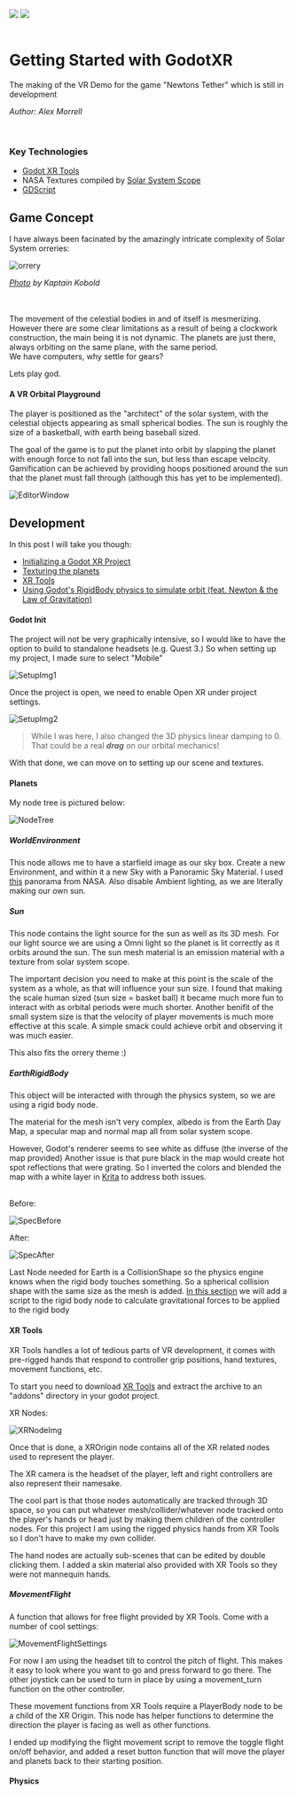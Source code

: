 <span class="imgcontainer">
<img src="./images/icon.png" class="imgicon"></img>
<img src= "./images/openxr-3114691526.png" class="wideimgicon"></img>
</span>
<br>
<br>

# Getting Started with GodotXR
The making of the VR Demo for the game "Newtons Tether" which is still in development

*Author: Alex Morrell*

<br>

### Key Technologies
- [Godot XR Tools](https://docs.godotengine.org/en/stable/tutorials/xr/introducing_xr_tools.html)
- NASA Textures compiled by [Solar System Scope](https://www.solarsystemscope.com/textures/)
- [GDScript](https://docs.godotengine.org/en/stable/tutorials/scripting/gdscript/gdscript_basics.html)

## Game Concept
I have always been facinated by the amazingly intricate complexity of Solar System orreries:

![orrery](./images/Orrery_small.jpg)

*[Photo](https://www.flickr.com/photos/kaptainkobold/127601212/sizes/m) by Kaptain Kobold*

<br>
<br>
The movement of the celestial bodies in and of itself is mesmerizing.
However there are some clear limitations as a result of being a clockwork construction, the main being it is not dynamic.
The planets are just there, always orbiting on the same plane, with the same period. 

<br>
We have computers, why settle for gears?

Lets play god.

#### A VR Orbital Playground
The player is positioned as the "architect" of the solar system, with the celestial objects appearing as small spherical bodies.
The sun is roughly the size of a basketball, with earth being baseball sized.

The goal of the game is to put the planet into orbit by slapping the planet with enough force to not fall into the sun, but less than escape velocity. 
Gamification can be achieved by providing hoops positioned around the sun that the planet must fall through (although this has yet to be implemented).

![EditorWindow](/images/EditorWindow.png)

## Development
In this post I will take you though:
- [Initializing a Godot XR Project](#godot-init)
- [Texturing the planets](#planets)
- [XR Tools](#xr-tools)
- [Using Godot's RigidBody physics to simulate orbit (feat. Newton & the Law of Gravitation)](#physics)

#### Godot Init
The project will not be very graphically intensive, so I would like to have the option to build to standalone headsets (e.g. Quest 3.)
So when setting up my project, I made sure to select "Mobile"

![SetupImg1](/images/Setup1.png)

Once the project is open, we need to enable Open XR under project settings.

![SetupImg2](/images/Setup2.png)

> While I was here, I also changed the 3D physics linear damping to 0. 
> That could be a real ***drag*** on our orbital mechanics!

With that done, we can move on to setting up our scene and textures.

#### Planets

My node tree is pictured below:

![NodeTree](/images/NodeTree.png)

##### WorldEnvironment
This node allows me to have a starfield image as our sky box.
Create a new Environment, and within it a new Sky with a Panoramic Sky Material.
I used [this](https://svs.gsfc.nasa.gov/4851) panorama from NASA.
Also disable Ambient lighting, as we are literally making our own sun.

##### Sun
This node contains the light source for the sun as well as its 3D mesh. For our light source we are using a Omni light so the planet is lit correctly as it orbits around the sun. The sun mesh material is an emission material with a texture from solar system scope.

The important decision you need to make at this point is the scale of the system as a whole, as that will influence your sun size. I found that making the scale human sized (sun size = basket ball) it became much more fun to interact with as orbital periods were much shorter. Another benifit of the small system size is that the velocity of player movements is much more effective at this scale. A simple smack could achieve orbit and observing it was much easier.

This also fits the orrery theme :)

##### EarthRigidBody
This object will be interacted with through the physics system, so we are using a rigid body node. 

The material for the mesh isn't very complex, albedo is from the Earth Day Map, a specular map and normal map all from solar system scope.

However, Godot's renderer seems to see white as diffuse (the inverse of the map provided)
Another issue is that pure black in the map would create hot spot reflections that were grating. So I inverted the colors and blended the map with a white layer in [Krita](https://krita.org/en/) to address both issues.
<br>
<br>

Before:

![SpecBefore](/images/8k_earth_specular_map.jpg)

After:

![SpecAfter](/images/8k_earth_specular_mapWHiteLandGreyocean.png)

Last Node needed for Earth is a CollisionShape so the physics engine knows when the rigid body touches something. So a spherical collision shape with the same size as the mesh is added.
[In this section](#physics) we will add a script to the rigid body node to calculate gravitational forces to be applied to the rigid body
#### XR Tools
XR Tools handles a lot of tedious parts of VR development, it comes with pre-rigged hands that respond to controller grip positions, hand textures, movement functions, etc.

To start you need to download [XR Tools](https://github.com/GodotVR/godot-xr-tools/releases) and extract the archive to an "addons" directory in your godot project.

XR Nodes:

![XRNodeImg](/images/XRNodes.png)

Once that is done, a XROrigin node contains all of the XR related nodes used to represent the player.

The XR camera is the headset of the player, left and right controllers are also represent their namesake.

The cool part is that those nodes automatically are tracked through 3D space, so you can put whatever mesh/collider/whatever node tracked onto the player's hands or head just by making them children of the controller nodes. For this project I am using the rigged physics hands from XR Tools so I don't have to make my own collider.

The hand nodes are actually sub-scenes that can be edited by double clicking them.
I added a skin material also provided with XR Tools so they were not mannequin hands.

##### MovementFlight
A function that allows for free flight provided by XR Tools. Come with a number of cool settings:

![MovementFlightSettings](/images/MovementFlightSettings.png)

For now I am using the headset tilt to control the pitch of flight. This makes it easy to look where you want to go and press forward to go there. The other joystick can be used to turn in place by using a movement_turn function on the other controller.

These movement functions from XR Tools require a PlayerBody node to be a child of the XR Origin. This node has helper functions to determine the direction the player is facing as well as other functions.

I ended up modifying the flight movement script to remove the toggle flight on/off behavior, and added a reset button function that will move the player and planets back to their starting position.
#### Physics
